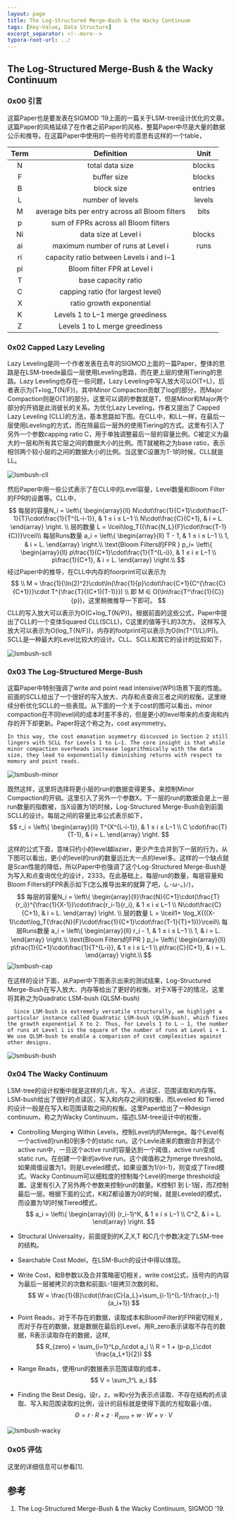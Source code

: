```yaml
---
layout: page
title: The Log-Structured Merge-Bush & the Wacky Continuum
tags: [Key-Value, Data Structure]
excerpt_separator: <!--more-->
typora-root-url: ../
---
```


## The Log-Structured Merge-Bush & the Wacky Continuum

### 0x00 引言

  这篇Paper也是要发表在SIGMOD ‘19上面的一篇关于LSM-tree设计优化的文章。这篇Paper的风格延续了在作者之前Paper的风格，整篇Paper中尽是大量的数据公示和推导。在这篇Paper中使用的一些符号的意思有这样的一个table，

| Term |                   Definition                    |  Unit   |
| :--: | :---------------------------------------------: | :-----: |
|  N   |                 total data size                 | blocks  |
|  F   |                   buffer size                   | blocks  |
|  B   |                   block size                    | entries |
|  L   |                number of levels                 | levels  |
|  M   | average bits per entry across all Bloom filters |  bits   |
|  p   |      sum of FPRs across all Bloom filters       |         |
|  Ni  |              data size at Level i               | blocks  |
|  ai  |        maximum number of runs at Level i        |  runs   |
|  ri  |     capacity ratio between Levels i and i−1     |         |
|  pi  |           Bloom filter FPR at Level i           |         |
|  T   |               base capacity ratio               |         |
|  C   |        capping ratio (for largest level)        |         |
|  X   |            ratio growth exponential             |         |
|  K   |        Levels 1 to L−1 merge greediness         |         |
|  Z   |         Levels 1 to L merge greediness          |         |

### 0x02 Capped Lazy Leveling

 Lazy Leveling是同一个作者发表在去年的SIGMOD上面的一篇Paper，整体的思路是在LSM-treede最后一层使用Leveling思路，而在更上层的使用Tiering的思路。Lazy Leveling也存在一些问题，Lazy Leveling中写入放大可以O(T+L)，后者表示为(T+log_T{N/F})，其中Minor Compaction贡献了log的部分，而Major Compaction则是O(T)的部分。这里可以调的参数就是T，但是Minor和Major两个部分的开销是此消彼长的关系。为优化Lazy Leveling，作者又提出了 Capped Lazy Leveling (CLL)的方法，基本思路如下图。在CLL中，和LL一样，在最后一层使用Leveling的方式，而在除最后一层外的使用Tiering的方式。这里有引入了另外一个参数capping ratio C，用于单独调整最后一层的容量比例。C被定义为最大的一层和所有其它层之间的数据大小的比例。而T就被称之为base ratio，表示相邻两个较小层的之间的数据大小的比例。当这里C设置为T-1的时候，CLL就是LL。

![lsmbush-cll](/assets/images/lsmbush-cll.png)

  然后Paper中用一些公式表示了在CLL中的Level容量，Level数量和Bloom Filter的FPR的设置等。CLL中，
$$
每层的容量N_i =  \left\{ \begin{array}{ll} N\cdot\frac{1}{C+1}\cdot\frac{T-1}{T}\cdot\frac{1}{T^{L-i-1}}, & 1 ≤ i ≤ L−1 \\
 N\cdot\frac{C}{C+1}, & i = L.
\end{array} \right. \\
层的数量 L = \lceil\log_T{(\frac{N_L}{F}\cdot\frac{T-1}{C})}\rceil\\
每层Runs数量 a_i =  \left\{ \begin{array}{ll} T - 1, & 1 ≤ i ≤ L−1 \\
 1, & i = L.
\end{array} \right.\\
\text{Bloom Filters的FPR } p_i= \left\{ \begin{array}{ll} p\frac{1}{C+1}\cdot\frac{1}{T^{L-i}}, & 1 ≤ i ≤ L−1 \\
 p\frac{1}{C+1}, & i = L.
\end{array} \right.\\
$$
   经过Paper中的推导，在CLL中内存的foorprint可以表示为
$$
\\ M = \frac{1}{\ln(2)^2}\cdot\ln(\frac{1}{p}\cdot\frac{C+1}{C^{\frac{C}{C+1}}}\cdot T^{\frac{T}{(C+1)(T-1)}}) \\
即 M ∈ O(\ln\frac{T^\frac{1}{C}}{p})，这里稍微推导一下即可。
$$
  CLL的写入放大可以表示为O(C+log_T{N/P})。根据前面的这些公式，Paper中提出了CLL的一个变体Squared CLL(SCLL)，C这里的值等于L的3次方。 这样写入放大可以表示为O(log_T{N/F})，内存的footprint可以表示为O(ln(T^(1/L)/P))。SCLL是一种最大的Level比较大的设计。CLL、SCLL和其它的设计的比较如下，

![lsmbush-scll](/assets/images/lsmbush-scll.png)

### 0x03 The Log-Structured Merge-Bush

  这篇Paper中特别强调了write and point read intensive(WPI)场景下面的性能。前面的SCLL给出了一个很好的写入放大、内存和点查询三者之间的权衡。这里继续分析优化SCLL的一些表现。从下面的一个关于cost的图可以看出，minor compaction在不同level间的成本时差不多的，但是更小的level带来的点查询和内存的开下却更新。Paper将这个称之为，cost asymmetry。

```
In this way, the cost emanation asymmetry discussed in Section 2 still lingers with SCLL for Levels 1 to L−1. The core insight is that while minor compaction overheads increase logarithmically with the data size, they lead to exponentially diminishing returns with respect to memory and point reads.
```

![lsmbush-minor](/assets/images/lsmbush-minor.png)

既然这样，这里将选择将更小层的run的数据变得更多。来控制Minor Compaction的开销。这里引入了另外一个参数X。下一层的run的数据会是上一层run数量的指数被，当X设置为1的时候，Log-Structured Merge-Bush会到前面SCLL的设计。每层之间的容量比率公式表示如下，
$$
r_i =  \left\{ \begin{array}{ll} T^{X^{L-i-1}}, & 1 ≤ i ≤ L−1 \\
 C \cdot\frac{T}{T-1}, & i = L.
\end{array} \right.
$$

这样的公式下面，意味只约小的level越lazier，更少产生合并到下一层的行为，从下图可以看出，更小的level的run的数量远比大一点的level多。这样的一个缺点就是Scan性能的降低，所以Paper中也强调了这个Log-Structured Merge-Bush是为写入和点查询优化的设计，2333。在此基础上，每层run的数量，每层容量和Bloom Filters的FPR表示如下(怎么推导出来的就算了吧，(｡･ω･｡)ﾉ)，
$$
每层的容量N_i =  \left\{ \begin{array}{ll}\frac{N}{C+1}\cdot(\frac{T}{r_i})^{\frac{1}{X-1}}\cdot\frac{r_i-1}{r_i}, & 1 ≤ i ≤ L−1 \\
 N\cdot\frac{C}{C+1}, & i = L.
\end{array} \right. \\
层的数量 L = \lceil1+ \log_X{((X-1)\cdot\log_T{\frac{N}{F}\cdot\frac{1}{C+1}\cdot\frac{T-1}{T}+1})}\rceil\\
每层Runs数量 a_i =  \left\{ \begin{array}{ll} r_i - 1, & 1 ≤ i ≤ L−1 \\
 1, & i = L.
\end{array} \right.\\
\text{Bloom Filters的FPR } p_i= \left\{ \begin{array}{ll} p\frac{1}{C+1}\cdot\frac{1}{T^{L-i}}, & 1 ≤ i ≤ L−1 \\
 p\frac{C}{C+1}, & i = L.
\end{array} \right.\\
$$
![lsmbush-cap](/assets/images/lsmbush-cap.png)

在这样的设计下面，从Paper中下图表示出来的测试结果，Log-Structured Merge-Bush在写入放大、内存等给出了更好的权衡。对于X等于2的情况，这里将其称之为Quadratic LSM-bush (QLSM-bush)

```
  Since LSM-bush is extremely versatile structurally, we highlight a particular instance called Quadratic LSM-bush (QLSM-bush), which fixes the growth exponential X to 2. Thus, for Levels 1 to L − 1, the number of runs at Level i is the square of the number of runs at Level i + 1. We use QLSM-bush to enable a comparison of cost complexities against other designs.
```

![lsmbush-bush](/assets/images/lsmbush-bush.png)

### 0x04 The Wacky Continuum

  LSM-tree的设计权衡中就是这样的几点，写入、点读区、范围读取和内存等。LSM-bush给出了很好的点读区，写入和内存之间的权衡，而Leveled 和 Tiered 的设计一般是在写入和范围读取之间的权衡。这里Paper给出了一种design continuum，称之为Wacky Continuum，描述LSM-tree设计中的权衡，

* Controlling Merging Within Levels，控制Level内的Merege。每个Level有一个active的run和0到多个的static run。这个Levle进来的数据合并到这个active run中，一旦这个active run的容量达到一个阈值，active run变成static run。在创建一个新的avtive run。这个阈值称之为merge threshold。如果阈值设置为1，则是Leveled模式，如果设置为1/(ri-1)，则变成了Tired模式。Wacky Continuum可以细粒度的控制每个Level的merge threshold设置。这里有引入了另外两个参数来控制run的数量。K控制1 到 L-1层，而Z控制最后一层。根据下面的公式，K和Z都设置为0的时候，就是Leveled的模式，而设置为1的时候Tiered模式，
  $$
  a_i =  \left\{ \begin{array}{ll} (r_i-1)^K, & 1 ≤ i ≤ L−1 \\
   C^Z, & i = L.
  \end{array} \right.
  $$

* Structural Universality，前面提到的K,Z,X,T 和C几个参数决定了LSM-tree的结构。

* Searchable Cost Model，在LSM-Buch的设计中得以体现。

* Write Cost，和B参数以及合并策略密切相关，write cost公式，括号内的内容为最后一层被拷贝的次数和前面L-1层拷贝次数的和，
  $$
  W = \frac{1}{B}\cdot(\frac{C}{a_L}+\sum_{i-1}^{L-1}\frac{r_i-1}{a_i+1})
  $$

* Point Reads，对于不存在的数据，读取成本和BloomFilter的FPR密切相关，而对于存在的数据，就是数据在最后的Level，用R_zero表示读取不存在的数据，R表示读取存在的数据，这样,
  $$
  R_{zero} = \sum_{i=1}^Lp_i\cdot a_i \\
  R = 1 + (p-p_L\cdot \frac{a_L+1}{2})
  $$

* Range Reads，使用run的数据表示范围读取的成本，
  $$
  V = \sum_1^L a_i
  $$

* Finding the Best Desig，设r，z，w和v分为表示点读取、不存在结构的点读取、写入和范围读取的比例，设计的目标就是使得下面的方程取最小值，
  $$
  Θ = r\cdot R + z\cdot R_{zero} + w\cdot W + v\cdot V
  $$

![lsmbush-wacky](/assets/images/lsmbush-wacky.png)

### 0x05 评估

  这里的详细信息可以参看[1].

## 参考

1. The Log-Structured Merge-Bush & the Wacky Continuum, SIGMOD '19.
